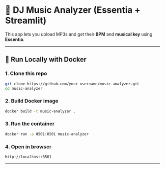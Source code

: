# 🎵 DJ Music Analyzer (Essentia + Streamlit)

This app lets you upload MP3s and get their **BPM** and **musical key** using **Essentia**.

---

## 🚀 Run Locally with Docker

### 1. Clone this repo
```bash
git clone https://github.com/your-username/music-analyzer.git
cd music-analyzer
```

### 2. Build Docker image
```bash
docker build -t music-analyzer .
```

### 3. Run the container
```bash
docker run -p 8501:8501 music-analyzer
```

### 4. Open in browser
```
http://localhost:8501
```

---